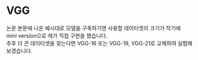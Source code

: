 # VGG  
논문 본문에 나온 예시대로 모델을 구축하기엔 사용할 데이터셋의 크기가 작기에  
mini version으로 제가 직접 구현을 했습니다.  
추후 더 큰 데이터셋을 찾는다면 VGG-16 또는 VGG-19, VGG-21로 교체하여 실험해보겠습니다.  
